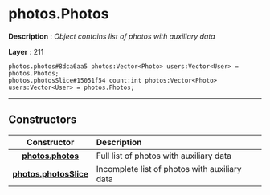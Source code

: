 # photos.Photos

**Description** : *Object contains list of photos with auxiliary data*

**Layer** : 211

```tl
photos.photos#8dca6aa5 photos:Vector<Photo> users:Vector<User> = photos.Photos;
photos.photosSlice#15051f54 count:int photos:Vector<Photo> users:Vector<User> = photos.Photos;
```

---

## Constructors

| Constructor | Description |
| :---: | :--- |
| [**photos.photos**](constructor/photos.photos) | Full list of photos with auxiliary data |
| [**photos.photosSlice**](constructor/photos.photosSlice) | Incomplete list of photos with auxiliary data |